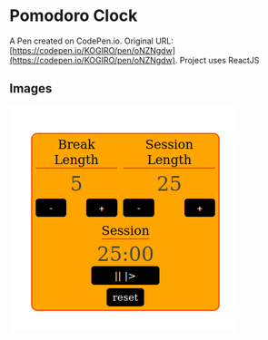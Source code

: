 # Pomodoro Clock

A Pen created on CodePen.io. Original URL: [https://codepen.io/KOGIRO/pen/oNZNgdw](https://codepen.io/KOGIRO/pen/oNZNgdw).
Project uses ReactJS

## Images

![image not available](https://github.com/KOGIR0/pomodoro-clock/blob/main/imgs/pc.png)

